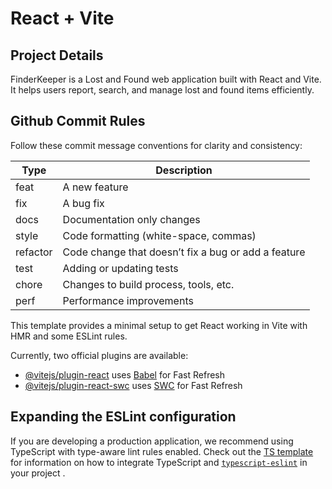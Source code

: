 # React + Vite

## Project Details
FinderKeeper is a Lost and Found web application built with React and Vite. It helps users report, search, and manage lost and found items efficiently.

## Github Commit Rules
Follow these commit message conventions for clarity and consistency:

| Type      | Description                                 |
|-----------|---------------------------------------------|
| feat      | A new feature                               |
| fix       | A bug fix                                   |
| docs      | Documentation only changes                  |
| style     | Code formatting (white-space, commas)       |
| refactor  | Code change that doesn’t fix a bug or add a feature |
| test      | Adding or updating tests                    |
| chore     | Changes to build process, tools, etc.       |
| perf      | Performance improvements                    |

This template provides a minimal setup to get React working in Vite with HMR and some ESLint rules.

Currently, two official plugins are available:

- [@vitejs/plugin-react](https://github.com/vitejs/vite-plugin-react/blob/main/packages/plugin-react) uses [Babel](https://babeljs.io/) for Fast Refresh
- [@vitejs/plugin-react-swc](https://github.com/vitejs/vite-plugin-react/blob/main/packages/plugin-react-swc) uses [SWC](https://swc.rs/) for Fast Refresh

## Expanding the ESLint configuration

If you are developing a production application, we recommend using TypeScript with type-aware lint rules enabled. Check out the [TS template](https://github.com/vitejs/vite/tree/main/packages/create-vite/template-react-ts) for information on how to integrate TypeScript and [`typescript-eslint`](https://typescript-eslint.io) in your project  .

